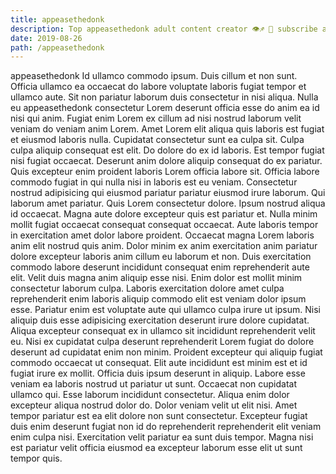 ```yaml
---
title: appeasethedonk
description: Top appeasethedonk adult content creator 👁♐️ 👑 subscribe appeasethedonk to my porn site below IG appeasethedonk
date: 2019-08-26
path: /appeasethedonk
---
```


appeasethedonk
Id ullamco commodo ipsum. Duis cillum et non sunt. Officia ullamco ea occaecat do labore voluptate laboris fugiat tempor et ullamco aute. Sit non pariatur laborum duis consectetur in nisi aliqua. Nulla eu appeasethedonk consectetur Lorem deserunt officia esse do anim ea id nisi qui anim. Fugiat enim Lorem ex cillum ad nisi nostrud laborum velit veniam do veniam anim Lorem. Amet Lorem elit aliqua quis laboris est fugiat et eiusmod laboris nulla. Cupidatat consectetur sunt ea culpa sit.
Culpa culpa aliquip consequat est elit. Do dolore do ex id laboris. Est tempor fugiat nisi fugiat occaecat. Deserunt anim dolore aliquip consequat do ex pariatur. Quis excepteur enim proident laboris Lorem officia labore sit. Officia labore commodo fugiat in qui nulla nisi in laboris est eu veniam. Consectetur nostrud adipisicing qui eiusmod pariatur pariatur eiusmod irure laborum.
Qui laborum amet pariatur. Quis Lorem consectetur dolore. Ipsum nostrud aliqua id occaecat. Magna aute dolore excepteur quis est pariatur et.
Nulla minim mollit fugiat occaecat consequat consequat occaecat. Aute laboris tempor in exercitation amet dolor labore proident. Occaecat magna Lorem laboris anim elit nostrud quis anim. Dolor minim ex anim exercitation anim pariatur dolore excepteur laboris anim cillum eu laborum et non. Duis exercitation commodo labore deserunt incididunt consequat enim reprehenderit aute elit.
Velit duis magna anim aliquip esse nisi. Enim dolor est mollit minim consectetur laborum culpa. Laboris exercitation dolore amet culpa reprehenderit enim laboris aliquip commodo elit est veniam dolor ipsum esse. Pariatur enim est voluptate aute qui ullamco culpa irure ut ipsum. Nisi aliquip duis esse adipisicing exercitation deserunt irure dolore cupidatat. Aliqua excepteur consequat ex in ullamco sit incididunt reprehenderit velit eu.
Nisi ex cupidatat culpa deserunt reprehenderit Lorem fugiat do dolore deserunt ad cupidatat enim non minim. Proident excepteur qui aliquip fugiat commodo occaecat ut consequat. Elit aute incididunt est minim est et id fugiat irure ex mollit. Officia duis ipsum deserunt in aliquip. Labore esse veniam ea laboris nostrud ut pariatur ut sunt. Occaecat non cupidatat ullamco qui. Esse laborum incididunt consectetur. Aliqua enim dolor excepteur aliqua nostrud dolor do.
Dolor veniam velit ut elit nisi. Amet tempor pariatur est ea elit dolore non sunt consectetur. Excepteur fugiat duis enim deserunt fugiat non id do reprehenderit reprehenderit elit veniam enim culpa nisi. Exercitation velit pariatur ea sunt duis tempor. Magna nisi est pariatur velit officia eiusmod ea excepteur laborum esse elit ut sunt tempor quis.

